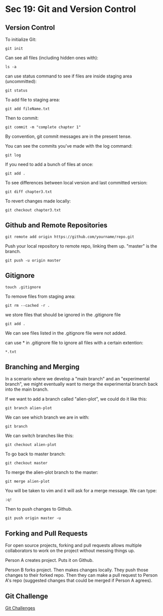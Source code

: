 # Sec 19: Git and Version Control


## Version Control

To initialize Git:

```
git init
```

Can see all files (including hidden ones with):

```
ls -a
```

can use status command to see if files are inside staging area (uncommitted):

```
git status
```

To add file to staging area:

```
git add fileName.txt
```

Then to commit:

```
git commit -m "complete chapter 1"
```

By convention, git commit messages are in the present tense. 

You can see the commits you've made with the log command:

```
git log
```

If you need to add a bunch of files at once:

```
git add .
```

To see differences between local version and last committed version:

```
git diff chapter3.txt
```

To revert changes made locally:

```
git checkout chapter3.txt
```

## Github and Remote Repositories


```
git remote add origin https://github.com/yourname/repo.git
```

Push your local repository to remote repo, linking them up. "master" is the branch. 

```
git push -u origin master
```

## Gitignore

```
touch .gitignore
```

To remove files from staging area:

```
git rm --cached -r .
```

we store files that should be ignored in the .gitignore file

```
git add . 
```

We can see files listed in the .gitignore file were not added. 

can use * in .gitignore file to ignore all files with a certain extention:

```
*.txt
```

## Branching and Merging

In a scenario where we develop a "main branch" and an "experimental branch", we might eventually want to merge the experimental branch back into the main branch. 

If we want to add a branch called "alien-plot", we could do it like this:

```
git branch alien-plot
```

We can see which branch we are in with:

```
git branch
```

We can switch branches like this:

```
git checkout alien-plot
```

To go back to master branch:

```
git checkout master
```

To merge the alien-plot branch to the master:

```
git merge alien-plot
```

You will be taken to vim and it will ask for a merge message. We can type:

```
:q!
```

Then to push changes to Github. 

```
git push origin master -u
```

## Forking and Pull Requests

For open source projects, forking and pull requests allows multiple collaborators to work on the project without messing things up. 

Person A creates project. Puts it on Github. 

Person B forks project. Then makes changes locally. They push those changes to their forked repo. Then they can make a pull request to Person A's repo (suggested changes that could be merged if Person A agrees). 


## Git Challenge

[Git Challenges](https://learngitbranching.js.org)
